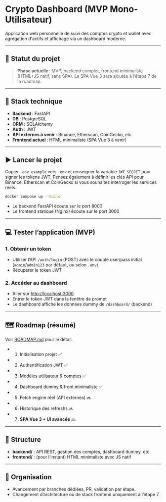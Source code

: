 # Crypto Dashboard (MVP Mono-Utilisateur)

Application web personnelle de suivi des comptes crypto et wallet avec agrégation d'actifs et affichage via un dashboard moderne.

---

## 🚦 Statut du projet

> **Phase actuelle** : MVP, backend complet, frontend minimaliste (HTML+JS natif, sans SPA).
> La SPA Vue 3 sera ajoutée à l’étape 7 de la roadmap.

---

## 🔧 Stack technique

* **Backend** : FastAPI
* **DB** : PostgreSQL
* **ORM** : SQLAlchemy
* **Auth** : JWT
* **API externes à venir** : Binance, Etherscan, CoinGecko, etc
* **Frontend actuel** : HTML minimaliste (SPA Vue 3 à venir)

---

## ▶️ Lancer le projet

Copier `.env.example` vers `.env` et renseigner la variable `JWT_SECRET` pour
signer les tokens JWT. Pensez également à définir les clés API pour Binance,
Etherscan et CoinGecko si vous souhaitez interroger les services réels.

```bash
docker compose up --build
```

* Le backend FastAPI écoute sur le port 8000
* Le frontend statique (Nginx) écoute sur le port 3000

---

## 💻 Tester l’application (MVP)

### 1. **Obtenir un token**

* Utiliser l’API `/auth/login` (POST) avec le couple user/pass initial (`admin`/`admin123` par défaut, ou selon `.env`)
* Récupérer le token JWT

### 2. **Accéder au dashboard**

* Aller sur [http://localhost:3000](http://localhost:3000)
* Entrer le token JWT dans la fenêtre de prompt
* Le dashboard affiche les données dummy de `/dashboard/` (backend)

---

## 🗺️ Roadmap (résumé)

Voir [ROADMAP.md](ROADMAP.md) pour le détail.

* 1. Initialisation projet ✅
* 2. Authentification JWT ✅
* 3. Modèles utilisateur & comptes ✅
* 4. Dashboard dummy & front minimaliste ✅
* 5. Fetch engine réel (API externes) 🔜
* 6. Historique des refreshs 🔜
* 7. **SPA Vue 3 + UI avancée** 🔜

---

## 📁 Structure

* **backend/** : API REST, gestion des comptes, dashboard dummy, etc.
* **frontend/** : (pour l’instant) HTML minimaliste avec JS natif

---

## 🤝 Organisation

* Avancement par branches dédiées, PR, validation par étape.
* Changement d’architecture ou de stack frontend uniquement à l’étape 7.